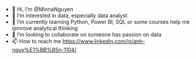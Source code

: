 - 👋 Hi, I’m @MinnaNguyen
- 👀 I’m interested in data, especially data analyst
- 🌱 I’m currently learning Python, Power BI, SQL or some courses help me ipmrove analytical thinking
- 💞️ I’m looking to collaborate on someone has passion on data
- 📫 How to reach me https://www.linkedin.com/in/anh-nguy%E1%BB%85n-1104/

<!---
MinnaNguyen/MinnaNguyen is a ✨ special ✨ repository because its `README.md` (this file) appears on your GitHub profile.
You can click the Preview link to take a look at your changes.
--->
